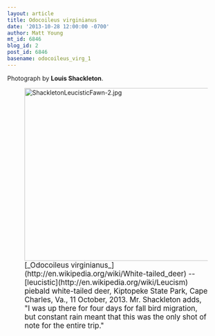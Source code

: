 ```yaml
---
layout: article
title: Odocoileus virginianus
date: '2013-10-28 12:00:00 -0700'
author: Matt Young
mt_id: 6846
blog_id: 2
post_id: 6846
basename: odocoileus_virg_1
---
```

Photograph by **Louis Shackleton**.

<figure>
<img src="/PT/uploads/2013/ShackletonLeucisticFawn-2.jpg" alt="ShackletonLeucisticFawn-2.jpg" width="600" height="400" />
<figcaption markdown="span">
<big>[_Odocoileus virginianus_](http://en.wikipedia.org/wiki/White-tailed_deer) -- [leucistic](http://en.wikipedia.org/wiki/Leucism) piebald white-tailed deer, Kiptopeke State Park, Cape Charles, Va., 11 October, 2013. Mr. Shackleton adds, "I was up there for four days for fall bird migration, but constant rain meant that this was the only shot of note for the entire trip."</big>

</figcaption>
</figure>
